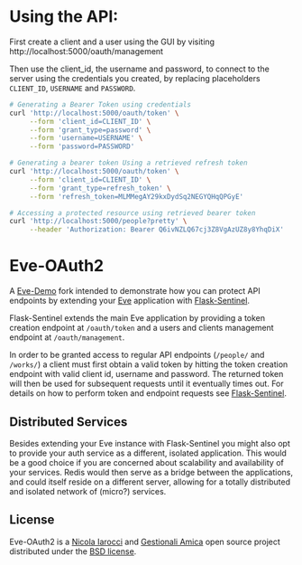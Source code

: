 # Using the API:

First create a client and a user using the GUI by visiting http://localhost:5000/oauth/management

Then use the client\_id, the username and password, to connect to the server
using the credentials you created, by replacing placeholders `CLIENT_ID`,
`USERNAME` and `PASSWORD`.

```bash
# Generating a Bearer Token using credentials
curl 'http://localhost:5000/oauth/token' \
     --form 'client_id=CLIENT_ID' \
     --form 'grant_type=password' \
     --form 'username=USERNAME' \
     --form 'password=PASSWORD'

# Generating a bearer token Using a retrieved refresh token
curl 'http://localhost:5000/oauth/token' \
     --form 'client_id=CLIENT_ID' \
     --form 'grant_type=refresh_token' \
     --form 'refresh_token=MLMMegAY29kxDydSq2NEGYQHqQPGyE'

# Accessing a protected resource using retrieved bearer token
curl 'http://localhost:5000/people?pretty' \
     --header 'Authorization: Bearer Q6ivNZLQ67cj3Z8VgAzUZ8y8YhqDiX'
```

# Eve-OAuth2

A [Eve-Demo][1] fork intended to demonstrate how you can protect API endpoints
by extending your [Eve][3] application with [Flask-Sentinel][3].

Flask-Sentinel extends the main Eve application by providing a token creation
endpoint at `/oauth/token` and a users and clients management endpoint at
`/oauth/management`.

In order to be granted access to regular API endpoints (`/people/` and
`/works/`) a client must first obtain a valid token by hitting the token
creation endpoint with valid client id, username and password. The returned
token will then be used for subsequent requests until it eventually times out.
For details on how to perform token and endpoint requests see
[Flask-Sentinel][3].

## Distributed Services
Besides extending your Eve instance with Flask-Sentinel you might also opt to
provide your auth service as a different, isolated application. This would be
a good choice if you are concerned about scalability and availability of your
services. Redis would then serve as a bridge between the applications, and
could itself reside on a different server, allowing for a totally distributed
and isolated network of (micro?) services.

## License
Eve-OAuth2 is a [Nicola Iarocci][5] and [Gestionali Amica][6] open source
project distributed under the [BSD license][7].

[1]: https://github.com/pyeve/eve-demo
[2]: http://python-eve.org
[3]: https://github.com/pyeve/flask-sentinel
[5]: http://nicolaiarocci.com
[6]: http://gestionaleamica.com
[7]: https://github.com/pyeve/eve-oauth2/blob/master/LICENSE
